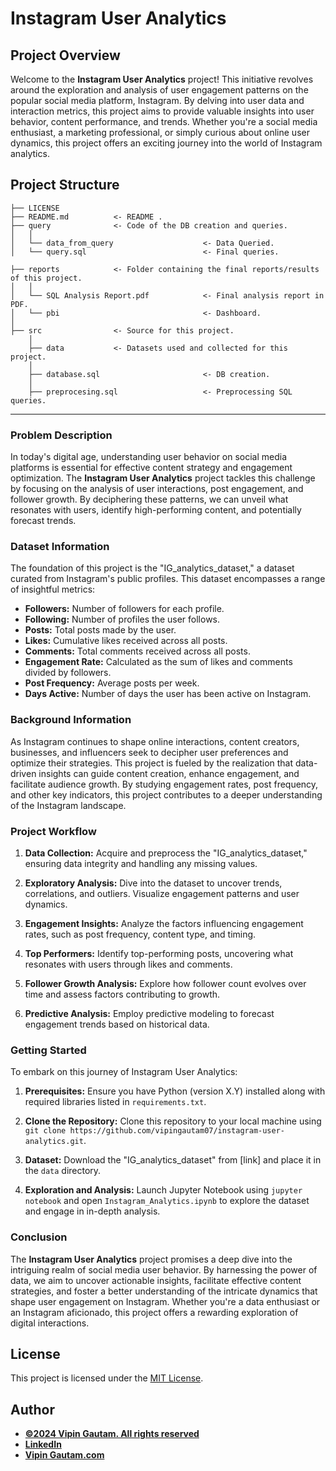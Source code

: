 # Instagram User Analytics

## Project Overview

Welcome to the **Instagram User Analytics** project! This initiative revolves around the exploration and analysis of user engagement patterns on the popular social media platform, Instagram. By delving into user data and interaction metrics, this project aims to provide valuable insights into user behavior, content performance, and trends. Whether you're a social media enthusiast, a marketing professional, or simply curious about online user dynamics, this project offers an exciting journey into the world of Instagram analytics.

## Project Structure

    ├── LICENSE
    ├── README.md          <- README .
    ├── query              <- Code of the DB creation and queries.
    │   │
    │   └── data_from_query                    <- Data Queried.
    │   └── query.sql                          <- Final queries.

    ├── reports            <- Folder containing the final reports/results of this project.
    │   │
    │   └── SQL Analysis Report.pdf            <- Final analysis report in PDF.
    │   └── pbi                                <- Dashboard.
    │   
    ├── src                <- Source for this project.
        │
        ├── data           <- Datasets used and collected for this project.
        │   
        ├── database.sql                       <- DB creation.
        │
        ├── preprocesing.sql                   <- Preprocessing SQL queries.

  
--------


### Problem Description

In today's digital age, understanding user behavior on social media platforms is essential for effective content strategy and engagement optimization. The **Instagram User Analytics** project tackles this challenge by focusing on the analysis of user interactions, post engagement, and follower growth. By deciphering these patterns, we can unveil what resonates with users, identify high-performing content, and potentially forecast trends.

### Dataset Information

The foundation of this project is the "IG_analytics_dataset," a dataset curated from Instagram's public profiles. This dataset encompasses a range of insightful metrics:

- **Followers:** Number of followers for each profile.
- **Following:** Number of profiles the user follows.
- **Posts:** Total posts made by the user.
- **Likes:** Cumulative likes received across all posts.
- **Comments:** Total comments received across all posts.
- **Engagement Rate:** Calculated as the sum of likes and comments divided by followers.
- **Post Frequency:** Average posts per week.
- **Days Active:** Number of days the user has been active on Instagram.

### Background Information

As Instagram continues to shape online interactions, content creators, businesses, and influencers seek to decipher user preferences and optimize their strategies. This project is fueled by the realization that data-driven insights can guide content creation, enhance engagement, and facilitate audience growth. By studying engagement rates, post frequency, and other key indicators, this project contributes to a deeper understanding of the Instagram landscape.

### Project Workflow

1. **Data Collection:** Acquire and preprocess the "IG_analytics_dataset," ensuring data integrity and handling any missing values.

2. **Exploratory Analysis:** Dive into the dataset to uncover trends, correlations, and outliers. Visualize engagement patterns and user dynamics.

3. **Engagement Insights:** Analyze the factors influencing engagement rates, such as post frequency, content type, and timing.

4. **Top Performers:** Identify top-performing posts, uncovering what resonates with users through likes and comments.

5. **Follower Growth Analysis:** Explore how follower count evolves over time and assess factors contributing to growth.

6. **Predictive Analysis:** Employ predictive modeling to forecast engagement trends based on historical data.

### Getting Started

To embark on this journey of Instagram User Analytics:

1. **Prerequisites:** Ensure you have Python (version X.Y) installed along with required libraries listed in `requirements.txt`.

2. **Clone the Repository:** Clone this repository to your local machine using `git clone https://github.com/vipingautam07/instagram-user-analytics.git`.

3. **Dataset:** Download the "IG_analytics_dataset" from [link] and place it in the `data` directory.

4. **Exploration and Analysis:** Launch Jupyter Notebook using `jupyter notebook` and open `Instagram_Analytics.ipynb` to explore the dataset and engage in in-depth analysis.

### Conclusion

The **Instagram User Analytics** project promises a deep dive into the intriguing realm of social media user behavior. By harnessing the power of data, we aim to uncover actionable insights, facilitate effective content strategies, and foster a better understanding of the intricate dynamics that shape user engagement on Instagram. Whether you're a data enthusiast or an Instagram aficionado, this project offers a rewarding exploration of digital interactions.
## License

This project is licensed under the [MIT License](LICENSE).
## Author
- <ins><b>©2024 Vipin Gautam. All rights reserved</b></ins>
- <b>[LinkedIn](https://www.linkedin.com/in/vipingautam07/)</b>
- <b>[Vipin Gautam.com](https://www.vipingauta.vercel.app/)</b>

